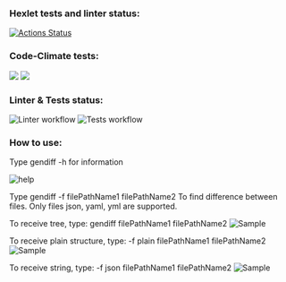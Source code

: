 ### Hexlet tests and linter status:
[![Actions Status](https://github.com/iFoxtrot33/frontend-project-lvl2/workflows/hexlet-check/badge.svg)](https://github.com/iFoxtrot33/frontend-project-lvl2/actions)

### Code-Climate tests:
<a href="https://codeclimate.com/github/iFoxtrot33/frontend-project-lvl2/maintainability"><img src="https://api.codeclimate.com/v1/badges/a9e791f05c3d1d06c227/maintainability" /></a>
<a href="https://codeclimate.com/github/iFoxtrot33/frontend-project-lvl2/test_coverage"><img src="https://api.codeclimate.com/v1/badges/a9e791f05c3d1d06c227/test_coverage" /></a>

### Linter & Tests status:
![Linter workflow](https://github.com/iFoxtrot33/frontend-project-lvl2/actions/workflows/lint.yml/badge.svg)
![Tests workflow](https://github.com/iFoxtrot33/frontend-project-lvl2/actions/workflows/tests.yml/badge.svg)

### How to use:
Type gendiff -h for information

![help](https://user-images.githubusercontent.com/102408798/180901956-9ee193d5-1fb4-4e5b-9174-afcf2c80d671.png)

Type gendiff -f filePathName1 filePathName2 
To find difference between files. Only files json, yaml, yml are supported.

To receive tree, type:
gendiff filePathName1 filePathName2 
![Sample](https://user-images.githubusercontent.com/102408798/180902044-32c64884-679e-42e9-91b4-dd8721584170.png)


To receive plain structure, type:
-f plain filePathName1 filePathName2 
![Sample](https://user-images.githubusercontent.com/102408798/180902084-01e0704d-837c-43c9-bfe8-c040ee42586e.png)

To receive string, type:
-f json filePathName1 filePathName2 
![Sample](https://user-images.githubusercontent.com/102408798/180902114-984c29e4-bc5d-415f-84ef-5ee7784dc660.png)

